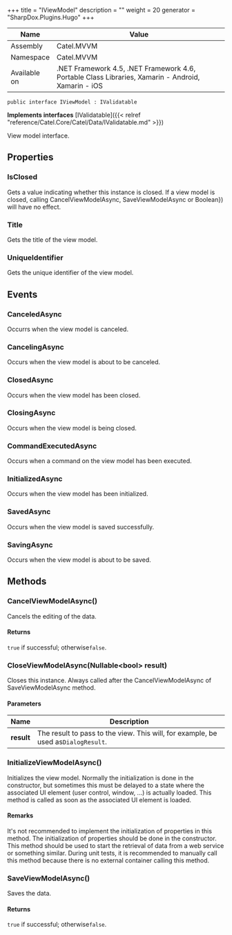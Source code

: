 

+++
title = "IViewModel" 
description = ""
weight = 20
generator = "SharpDox.Plugins.Hugo"
+++

Name|Value
---|---
Assembly|Catel.MVVM
Namespace|Catel.MVVM
Available on|.NET Framework 4.5, .NET Framework 4.6, Portable Class Libraries, Xamarin - Android, Xamarin - iOS

```
public interface IViewModel : IValidatable
```

**Implements interfaces**
[IValidatable]({{< relref "reference/Catel.Core/Catel/Data/IValidatable.md" >}})

View model interface.

## Properties

### IsClosed

Gets a value indicating whether this instance is closed. If a view model is closed, calling CancelViewModelAsync, SaveViewModelAsync or Boolean}) will have no effect.

### Title

Gets the title of the view model.

### UniqueIdentifier

Gets the unique identifier of the view model.

## Events

### CanceledAsync

Occurrs when the view model is canceled.

### CancelingAsync

Occurs when the view model is about to be canceled.

### ClosedAsync

Occurs when the view model has been closed.

### ClosingAsync

Occurs when the view model is being closed.

### CommandExecutedAsync

Occurs when a command on the view model has been executed.

### InitializedAsync

Occurs when the view model has been initialized.

### SavedAsync

Occurs when the view model is saved successfully.

### SavingAsync

Occurs when the view model is about to be saved.

## Methods

### CancelViewModelAsync()

Cancels the editing of the data.

#### Returns

`true` if successful; otherwise`false`.

### CloseViewModelAsync(Nullable&lt;bool&gt; result)

Closes this instance. Always called after the CancelViewModelAsync of SaveViewModelAsync method.

#### Parameters

Name|Description
---|---
**result**|The result to pass to the view. This will, for example, be used as`DialogResult`.

### InitializeViewModelAsync()

Initializes the view model. Normally the initialization is done in the constructor, but sometimes this must be delayed to a state where the associated UI element (user control, window, ...) is actually loaded. This method is called as soon as the associated UI element is loaded.

#### Remarks

It's not recommended to implement the initialization of properties in this method. The initialization of properties should be done in the constructor. This method should be used to start the retrieval of data from a web service or something similar. During unit tests, it is recommended to manually call this method because there is no external container calling this method.

### SaveViewModelAsync()

Saves the data.

#### Returns

`true` if successful; otherwise`false`.

